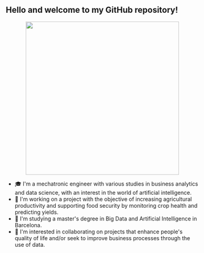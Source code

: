 ## Hello and welcome to my GitHub repository! 

<p align="center">
  <img src="https://github.com/despinoza119/despinoza119/assets/71891546/145bdbca-6b5b-4cee-afd7-8cd5404c24ca" width="400" height="400">
</p>

- 🎓 I'm a mechatronic engineer with various studies in business analytics and data science, with an interest in the world of artificial intelligence.
- 🔭 I'm working on a project with the objective of increasing agricultural productivity and supporting food security by monitoring crop health and predicting yields. 
- 🌱 I'm studying a master's degree in Big Data and Artificial Intelligence in Barcelona.
- 👯 I'm interested in collaborating on projects that enhance people's quality of life and/or seek to improve business processes through the use of data.

